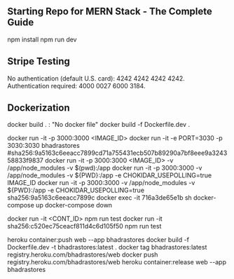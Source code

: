 ## Starting Repo for MERN Stack - The Complete Guide
npm install
npm run dev

## Stripe Testing
No authentication (default U.S. card): 4242 4242 4242 4242.
Authentication required: 4000 0027 6000 3184.

## Dockerization

docker build .
<error>: "No docker file"
docker build -f Dockerfile.dev .

docker run -it -p 3000:3000 <IMAGE_ID> 
docker run -it -e PORT=3030 -p 3030:3030 bhadrastores
#sha256:9a5163c6eeacc7899cd71a755431ecb507b89290a7bf8eee9a324358833f9837
docker run -it -p 3000:3000 <IMAGE_ID> -v /app/node_modules -v $(pwd):/app
docker run -it -p 3000:3000 -v /app/node_modules -v ${PWD}:/app -e CHOKIDAR_USEPOLLING=true IMAGE_ID
docker run -it -p 3000:3000 -v /app/node_modules -v ${PWD}:/app -e CHOKIDAR_USEPOLLING=true sha256:9a5163c6eeacc7899c
docker exec -it 716a3de65e1b sh
docker-compose up
docker-compose down

docker run -it <CONT_ID> npm run test
docker run -it sha256:c520ec75ceacf811d4c6d105f50 npm run test

heroku container:push web --app bhadrastores
docker build -f Dockerfile.dev -t bhadrastores:latest .
docker tag bhadrastores:latest registry.heroku.com/bhadrastores/web
docker push registry.heroku.com/bhadrastores/web
heroku container:release web --app bhadrastores
